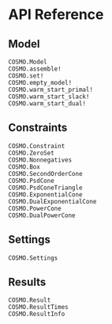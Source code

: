 # API Reference

## Model

```@docs
COSMO.Model
COSMO.assemble!
COSMO.set!
COSMO.empty_model!
COSMO.warm_start_primal!
COSMO.warm_start_slack!
COSMO.warm_start_dual!
```

## Constraints

```@docs
COSMO.Constraint
COSMO.ZeroSet
COSMO.Nonnegatives
COSMO.Box
COSMO.SecondOrderCone
COSMO.PsdCone
COSMO.PsdConeTriangle
COSMO.ExponentialCone
COSMO.DualExponentialCone
COSMO.PowerCone
COSMO.DualPowerCone
```

## Settings

```@docs
COSMO.Settings
```

## Results
```@docs
COSMO.Result
COSMO.ResultTimes
COSMO.ResultInfo
```

